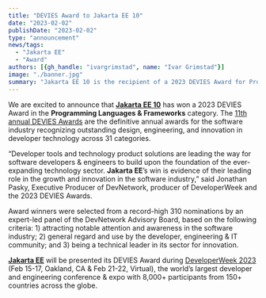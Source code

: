 ```yaml
---
title: "DEVIES Award to Jakarta EE 10"
date: "2023-02-02"
publishDate: "2023-02-02"
type: "announcement"
news/tags:
  - "Jakarta EE"
  - "Award"
authors: [{gh_handle: "ivargrimstad", name: "Ivar Grimstad"}]
image: "./banner.jpg"
summary: "Jakarta EE 10 is the recipient of a 2023 DEVIES Award for Programming Languages & Frameworks recognizing outstanding design, engineering, and innovation in developer technology."
---
```


We are excited to announce that **[Jakarta EE 10](https://jakarta.ee/release/10/)** has won a 2023 DEVIES Award in the **Programming Languages & Frameworks** category. The [11th annual DEVIES Awards](https://www.developerweek.com/awards/) are the definitive annual awards for the software industry recognizing outstanding design, engineering, and innovation in developer technology across 31 categories.

“Developer tools and technology product solutions are leading the way for software developers & engineers to build upon the foundation of the ever-expanding technology sector. **Jakarta EE**’s win is evidence of their leading role in the growth and innovation in the software industry,” said Jonathan Pasky, Executive Producer of DevNetwork, producer of DeveloperWeek and the 2023 DEVIES Awards.

Award winners were selected from a record-high 310 nominations by an expert-led panel of the DevNetwork Advisory Board, based on the following criteria: 1) attracting notable attention and awareness in the software industry; 2) general regard and use by the developer, engineering & IT community; and 3) being a technical leader in its sector for innovation.

**[Jakarta EE](https://jakarta.ee/)** will be presented its DEVIES Award during [DeveloperWeek 2023](https://www.developerweek.com/) (Feb 15-17, Oakland, CA & Feb 21-22, Virtual), the world’s largest developer and engineering conference & expo with 8,000+ participants from 150+ countries across the globe.

